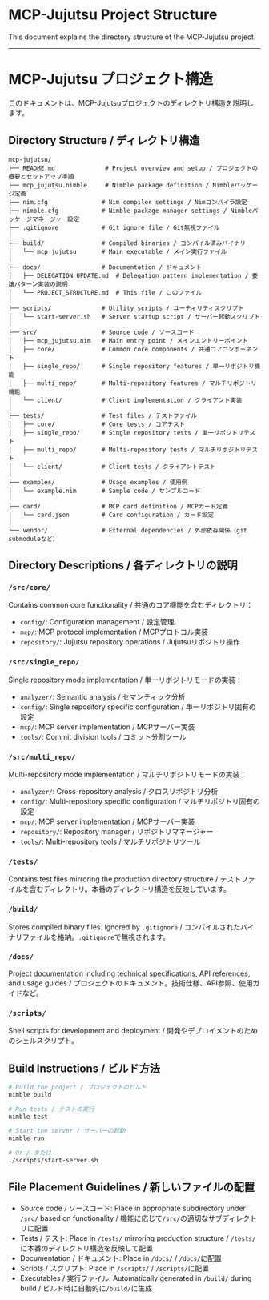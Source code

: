 # MCP-Jujutsu Project Structure

This document explains the directory structure of the MCP-Jujutsu project.

---

# MCP-Jujutsu プロジェクト構造

このドキュメントは、MCP-Jujutsuプロジェクトのディレクトリ構造を説明します。

## Directory Structure / ディレクトリ構造

```
mcp-jujutsu/
├── README.md              # Project overview and setup / プロジェクトの概要とセットアップ手順
├── mcp_jujutsu.nimble     # Nimble package definition / Nimbleパッケージ定義
├── nim.cfg               # Nim compiler settings / Nimコンパイラ設定
├── nimble.cfg            # Nimble package manager settings / Nimbleパッケージマネージャー設定
├── .gitignore            # Git ignore file / Git無視ファイル
│
├── build/                # Compiled binaries / コンパイル済みバイナリ
│   └── mcp_jujutsu       # Main executable / メイン実行ファイル
│
├── docs/                 # Documentation / ドキュメント
│   ├── DELEGATION_UPDATE.md  # Delegation pattern implementation / 委譲パターン実装の説明
│   └── PROJECT_STRUCTURE.md  # This file / このファイル
│
├── scripts/              # Utility scripts / ユーティリティスクリプト
│   └── start-server.sh   # Server startup script / サーバー起動スクリプト
│
├── src/                  # Source code / ソースコード
│   ├── mcp_jujutsu.nim   # Main entry point / メインエントリーポイント
│   ├── core/             # Common core components / 共通コアコンポーネント
│   ├── single_repo/      # Single repository features / 単一リポジトリ機能
│   ├── multi_repo/       # Multi-repository features / マルチリポジトリ機能
│   └── client/           # Client implementation / クライアント実装
│
├── tests/                # Test files / テストファイル
│   ├── core/             # Core tests / コアテスト
│   ├── single_repo/      # Single repository tests / 単一リポジトリテスト
│   ├── multi_repo/       # Multi-repository tests / マルチリポジトリテスト
│   └── client/           # Client tests / クライアントテスト
│
├── examples/             # Usage examples / 使用例
│   └── example.nim       # Sample code / サンプルコード
│
├── card/                 # MCP card definition / MCPカード定義
│   └── card.json         # Card configuration / カード設定
│
└── vendor/               # External dependencies / 外部依存関係（git submoduleなど）
```

## Directory Descriptions / 各ディレクトリの説明

### `/src/core/`
Contains common core functionality / 共通のコア機能を含むディレクトリ：
- `config/`: Configuration management / 設定管理
- `mcp/`: MCP protocol implementation / MCPプロトコル実装
- `repository/`: Jujutsu repository operations / Jujutsuリポジトリ操作

### `/src/single_repo/`
Single repository mode implementation / 単一リポジトリモードの実装：
- `analyzer/`: Semantic analysis / セマンティック分析
- `config/`: Single repository specific configuration / 単一リポジトリ固有の設定
- `mcp/`: MCP server implementation / MCPサーバー実装
- `tools/`: Commit division tools / コミット分割ツール

### `/src/multi_repo/`
Multi-repository mode implementation / マルチリポジトリモードの実装：
- `analyzer/`: Cross-repository analysis / クロスリポジトリ分析
- `config/`: Multi-repository specific configuration / マルチリポジトリ固有の設定
- `mcp/`: MCP server implementation / MCPサーバー実装
- `repository/`: Repository manager / リポジトリマネージャー
- `tools/`: Multi-repository tools / マルチリポジトリツール

### `/tests/`
Contains test files mirroring the production directory structure / テストファイルを含むディレクトリ。本番のディレクトリ構造を反映しています。

### `/build/`
Stores compiled binary files. Ignored by `.gitignore` / コンパイルされたバイナリファイルを格納。`.gitignore`で無視されます。

### `/docs/`
Project documentation including technical specifications, API references, and usage guides / プロジェクトのドキュメント。技術仕様、API参照、使用ガイドなど。

### `/scripts/`
Shell scripts for development and deployment / 開発やデプロイメントのためのシェルスクリプト。

## Build Instructions / ビルド方法

```bash
# Build the project / プロジェクトのビルド
nimble build

# Run tests / テストの実行
nimble test

# Start the server / サーバーの起動
nimble run

# Or / または
./scripts/start-server.sh
```

## File Placement Guidelines / 新しいファイルの配置

- Source code / ソースコード: Place in appropriate subdirectory under `/src/` based on functionality / 機能に応じて`/src/`の適切なサブディレクトリに配置
- Tests / テスト: Place in `/tests/` mirroring production structure / `/tests/`に本番のディレクトリ構造を反映して配置
- Documentation / ドキュメント: Place in `/docs/` / `/docs/`に配置
- Scripts / スクリプト: Place in `/scripts/` / `/scripts/`に配置
- Executables / 実行ファイル: Automatically generated in `/build/` during build / ビルド時に自動的に`/build/`に生成